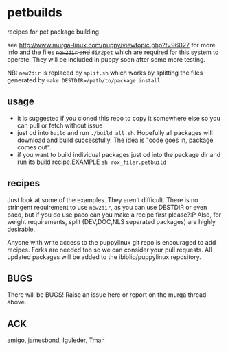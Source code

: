 petbuilds
=========

recipes for pet package building

see http://www.murga-linux.com/puppy/viewtopic.php?t=96027 for more info
and the files ~~`new2dir` and~~ `dir2pet` which are required for this system to
operate. They will be included in puppy soon after some more testing.

NB: `new2dir` is replaced by `split.sh` which works by splitting the files generated
by `make DESTDIR=/path/to/package install`.

usage
-----
- it is suggested if you cloned this repo to copy it somewhere else so 
you can pull or fetch without issue
- just cd into `build` and run `./build_all.sh`. Hopefully all packages
will download and build successfully. The idea is "code goes in, package
comes out".
- if you want to build individual packages just cd into the package dir
and run its build recipe.EXAMPLE `sh rox_filer.petbuild`

recipes
-------
Just look at some of the examples. They aren't difficult. There is no 
stringent requirement to use `new2dir`, as you can use DESTDIR or even paco,
but if you do use paco can you make a recipe first please?:P
Also, for weight requirements, split (DEV,DOC,NLS separated packages) are highly
desirable.

Anyone with write access to the puppylinux git repo is encouraged to add recipes.
Forks are needed too so we can consider your pull requests. All updated packages
will be added to the ibiblio/puppylinux repository.

BUGS
----
There will be BUGS! Raise an issue here or report on the murga thread above.

ACK
---
amigo, jamesbond, Iguleder, Tman
